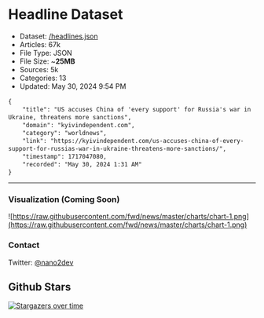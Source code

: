 # Headline Dataset

- Dataset: [/headlines.json](https://raw.githubusercontent.com/fwd/news/master/headlines.json) 
- Articles: 67k
- File Type: JSON
- File Size: ~**25MB**
- Sources: 5k
- Categories: 13
- Updated: May 30, 2024 9:54 PM

```
{
    "title": "US accuses China of 'every support' for Russia's war in Ukraine, threatens more sanctions",
    "domain": "kyivindependent.com",
    "category": "worldnews",
    "link": "https://kyivindependent.com/us-accuses-china-of-every-support-for-russias-war-in-ukraine-threatens-more-sanctions/",
    "timestamp": 1717047080,
    "recorded": "May 30, 2024 1:31 AM"
}
```

---

### Visualization (Coming Soon)

![https://raw.githubusercontent.com/fwd/news/master/charts/chart-1.png](https://raw.githubusercontent.com/fwd/news/master/charts/chart-1.png)

### Contact 

Twitter: [@nano2dev](https://twitter.com/nano2dev)

## Github Stars

[![Stargazers over time](https://starchart.cc/fwd/news.svg)](https://starchart.cc/fwd/news)
